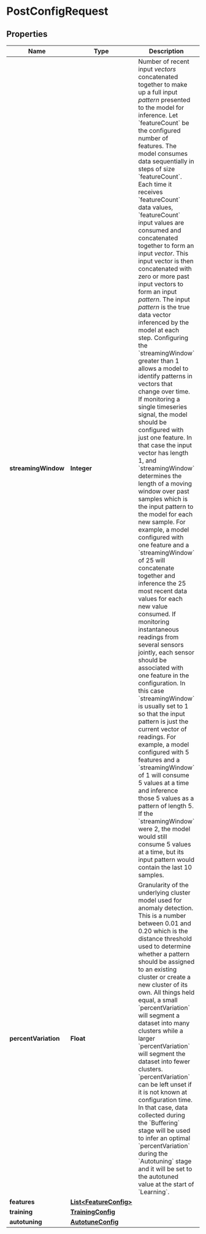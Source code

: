 

# PostConfigRequest


## Properties

| Name | Type | Description | Notes |
|------------ | ------------- | ------------- | -------------|
|**streamingWindow** | **Integer** | Number of recent input _vectors_ concatenated together to make up a full input _pattern_ presented to the model for inference.  Let &#x60;featureCount&#x60; be the configured number of features. The model consumes data sequentially in steps of size &#x60;featureCount&#x60;. Each time it receives &#x60;featureCount&#x60; data values, &#x60;featureCount&#x60; input values are consumed and concatenated together to form an input _vector_. This input vector is then concatenated with zero or more past input vectors to form an input _pattern_. The input _pattern_ is the true data vector inferenced by the model at each step. Configuring the &#x60;streamingWindow&#x60; greater than 1 allows a model to identify patterns in vectors that change over time.  If monitoring a single timeseries signal, the model should be configured with just one feature. In that case the input vector has length 1, and &#x60;streamingWindow&#x60; determines the length of a moving window over past samples which is the input pattern to the model for each new sample. For example, a model configured with one feature and a &#x60;streamingWindow&#x60; of 25 will concatenate together and inference the 25 most recent data values for each new value consumed.  If monitoring instantaneous readings from several sensors jointly, each sensor should be associated with one feature in the configuration. In this case &#x60;streamingWindow&#x60; is usually set to 1 so that the input pattern is just the current vector of readings. For example, a model configured with 5 features and a &#x60;streamingWindow&#x60; of 1 will consume 5 values at a time and inference those 5 values as a pattern of length 5. If the &#x60;streamingWindow&#x60; were 2, the model would still consume 5 values at a time, but its input pattern would contain the last 10 samples. |  |
|**percentVariation** | **Float** | Granularity of the underlying cluster model used for anomaly detection. This is a number between 0.01 and 0.20 which is the distance threshold used to determine whether a pattern should be assigned to an existing cluster or create a new cluster of its own. All things held equal, a small &#x60;percentVariation&#x60; will segment a dataset into many clusters while a larger &#x60;percentVariation&#x60; will segment the dataset into fewer clusters.  &#x60;percentVariation&#x60; can be left unset if it is not known at configuration time. In that case, data collected during the &#x60;Buffering&#x60; stage will be used to infer an optimal &#x60;percentVariation&#x60; during the &#x60;Autotuning&#x60; stage and it will be set to the autotuned value at the start of &#x60;Learning&#x60;. |  [optional] |
|**features** | [**List&lt;FeatureConfig&gt;**](FeatureConfig.md) |  |  |
|**training** | [**TrainingConfig**](TrainingConfig.md) |  |  [optional] |
|**autotuning** | [**AutotuneConfig**](AutotuneConfig.md) |  |  [optional] |



